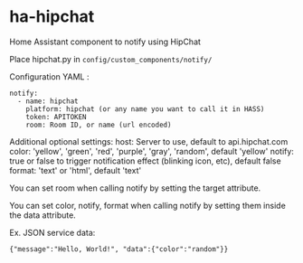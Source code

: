 # ha-hipchat
Home Assistant component to notify using HipChat

Place hipchat.py in ```config/custom_components/notify/```

Configuration YAML :

```
notify:
  - name: hipchat
    platform: hipchat (or any name you want to call it in HASS)
    token: APITOKEN
    room: Room ID, or name (url encoded)
```

Additional optional settings:
host: Server to use, default to api.hipchat.com
color: 'yellow', 'green', 'red', 'purple', 'gray', 'random', default 'yellow'
notify: true or false to trigger notification effect (blinking icon, etc), default false
format: 'text' or 'html', default 'text'

You can set room when calling notify by setting the target attribute.

You can set color, notify, format when calling notify by setting them inside the data attribute.

Ex. JSON service data:

```
{"message":"Hello, World!", "data":{"color":"random"}}
```
